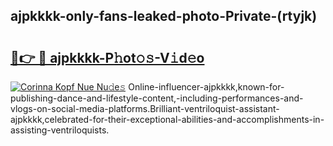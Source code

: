 ## ajpkkkk-only-fans​-leaked-photo​-Private-(rtyjk)


# <h2><a href="https://mediaupload.pro?title=ajpkkkk&ref=git">🔗👉 🔴 ajpkkkk-P𝚑ot𝚘𝚜-V𝚒d𝚎o</a></h2>

[![Corinna Kopf Nue Nu𝚍e𝚜](https://i.imgur.com/0qMVB7G.gif)](https://mediaupload.pro?title=ajpkkkk&ref=git)
Online-influencer-ajpkkkk,known-for-publishing-dance-and-lifestyle-content,-including-performances-and-vlogs-on-social-media-platforms.Brilliant-ventriloquist-assistant-ajpkkkk,celebrated-for-their-exceptional-abilities-and-accomplishments-in-assisting-ventriloquists.  